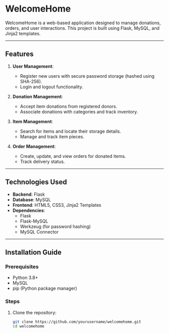 # WelcomeHome

WelcomeHome is a web-based application designed to manage donations, orders, and user interactions. This project is built using Flask, MySQL, and Jinja2 templates.

---

## Features

1. **User Management**:
   - Register new users with secure password storage (hashed using SHA-256).
   - Login and logout functionality.

2. **Donation Management**:
   - Accept item donations from registered donors.
   - Associate donations with categories and track inventory.

3. **Item Management**:
   - Search for items and locate their storage details.
   - Manage and track item pieces.

4. **Order Management**:
   - Create, update, and view orders for donated items.
   - Track delivery status.

---

## Technologies Used

- **Backend**: Flask
- **Database**: MySQL
- **Frontend**: HTML5, CSS3, Jinja2 Templates
- **Dependencies**:
  - Flask
  - Flask-MySQL
  - Werkzeug (for password hashing)
  - MySQL Connector

---

## Installation Guide

### Prerequisites
- Python 3.8+
- MySQL
- pip (Python package manager)

### Steps
1. Clone the repository:
   ```bash
   git clone https://github.com/yourusername/welcomehome.git
   cd welcomehome
